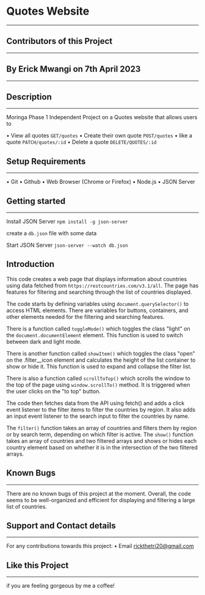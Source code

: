 # Quotes Website
___
## Contributors of this Project
___
## By Erick Mwangi on 7th April 2023
___
## Description
___

Moringa Phase 1 Independent Project on a Quotes website that allows users to 

  • View all quotes `GET/quotes`
  • Create their own quote `POST/quotes`
  • like a quote `PATCH/quotes/:id`
  • Delete a quote `DELETE/QUOTES/:id`

## Setup Requirements
___

  • Git
  • Github
  • Web Browser (Chrome or Firefox)
  • Node.js
  • JSON Server  
  
  ## Getting started
___

Install JSON Server
`npm install -g json-server`

create a `db.json` file with some data

Start JSON Server
`json-server --watch db.json`

## Introduction

 This code creates a web page that displays information about countries using data fetched from `https://restcountries.com/v3.1/all`. The page has features for filtering and searching through the list of countries displayed.

The code starts by defining variables using `document.querySelector()` to access HTML elements. There are variables for buttons, containers, and other elements needed for the filtering and searching features.

There is a function called `toggleMode()` which toggles the class "light" on the `document.documentElement` element. This function is used to switch between dark and light mode.

There is another function called `showItem()` which toggles the class "open" on the .filter__icon element and calculates the height of the list container to show or hide it. This function is used to expand and collapse the filter list.

There is also a function called `scrollToTop()` which scrolls the window to the top of the page using `window.scrollTo()` method. It is triggered when the user clicks on the "to top" button.

The code then fetches data from the API using fetch() and adds a click event listener to the filter items to filter the countries by region. It also adds an input event listener to the search input to filter the countries by name.

The `filter()` function takes an array of countries and filters them by region or by search term, depending on which filter is active. The `show()` function takes an array of countries and two filtered arrays and shows or hides each country element based on whether it is in the intersection of the two filtered arrays.

## Known Bugs
___

There are no known bugs of this project at the moment.
Overall, the code seems to be well-organized and efficient for displaying and filtering a large list of countries.

## Support and Contact details
___

For any contributions towards this project:
  • Email rickthetri20@gmail.com
  
## Like this Project
___
if you are feeling gorgeous by me a coffee!